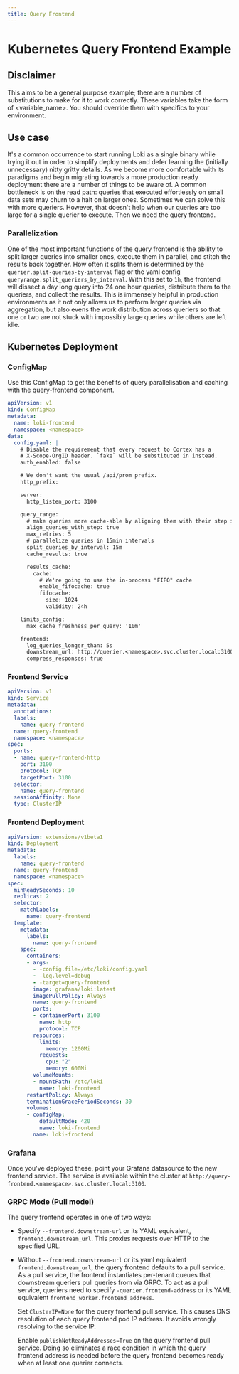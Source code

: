 ```yaml
---
title: Query Frontend
---
```

# Kubernetes Query Frontend Example

## Disclaimer

This aims to be a general purpose example; there are a number of substitutions to make for it to work correctly. These variables take the form of <variable_name>. You should override them with specifics to your environment.

## Use case

It's a common occurrence to start running Loki as a single binary while trying it out in order to simplify deployments and defer learning the (initially unnecessary) nitty gritty details. As we become more comfortable with its paradigms and begin migrating towards a more production ready deployment there are a number of things to be aware of. A common bottleneck is on the read path: queries that executed effortlessly on small data sets may churn to a halt on larger ones. Sometimes we can solve this with more queriers. However, that doesn't help when our queries are too large for a single querier to execute. Then we need the query frontend.

### Parallelization

One of the most important functions of the query frontend is the ability to split larger queries into smaller ones, execute them in parallel, and stitch the results back together. How often it splits them is determined by the `querier.split-queries-by-interval` flag or the yaml config `queryrange.split_queriers_by_interval`. With this set to `1h`, the frontend will dissect a day long query into 24 one hour queries, distribute them to the queriers, and collect the results. This is immensely helpful in production environments as it not only allows us to perform larger queries via aggregation, but also evens the work distribution across queriers so that one or two are not stuck with impossibly large queries while others are left idle.

## Kubernetes Deployment

### ConfigMap

Use this ConfigMap to get the benefits of query parallelisation and caching with the query-frontend component.

```yaml
apiVersion: v1
kind: ConfigMap
metadata:
  name: loki-frontend
  namespace: <namespace>
data:
  config.yaml: |
    # Disable the requirement that every request to Cortex has a
    # X-Scope-OrgID header. `fake` will be substituted in instead.
    auth_enabled: false

    # We don't want the usual /api/prom prefix.
    http_prefix:

    server:
      http_listen_port: 3100

    query_range:
      # make queries more cache-able by aligning them with their step intervals
      align_queries_with_step: true
      max_retries: 5
      # parallelize queries in 15min intervals
      split_queries_by_interval: 15m
      cache_results: true

      results_cache:
        cache:
          # We're going to use the in-process "FIFO" cache
          enable_fifocache: true
          fifocache:
            size: 1024
            validity: 24h

    limits_config:
      max_cache_freshness_per_query: '10m'

    frontend:
      log_queries_longer_than: 5s
      downstream_url: http://querier.<namespace>.svc.cluster.local:3100
      compress_responses: true
```

### Frontend Service
```yaml
apiVersion: v1
kind: Service
metadata:
  annotations:
  labels:
    name: query-frontend
  name: query-frontend
  namespace: <namespace>
spec:
  ports:
  - name: query-frontend-http
    port: 3100
    protocol: TCP
    targetPort: 3100
  selector:
    name: query-frontend
  sessionAffinity: None
  type: ClusterIP
```

### Frontend Deployment

```yaml
apiVersion: extensions/v1beta1
kind: Deployment
metadata:
  labels:
    name: query-frontend
  name: query-frontend
  namespace: <namespace>
spec:
  minReadySeconds: 10
  replicas: 2
  selector:
    matchLabels:
      name: query-frontend
  template:
    metadata:
      labels:
        name: query-frontend
    spec:
      containers:
      - args:
        - -config.file=/etc/loki/config.yaml
        - -log.level=debug
        - -target=query-frontend
        image: grafana/loki:latest
        imagePullPolicy: Always
        name: query-frontend
        ports:
        - containerPort: 3100
          name: http
          protocol: TCP
        resources:
          limits:
            memory: 1200Mi
          requests:
            cpu: "2"
            memory: 600Mi
        volumeMounts:
        - mountPath: /etc/loki
          name: loki-frontend
      restartPolicy: Always
      terminationGracePeriodSeconds: 30
      volumes:
      - configMap:
          defaultMode: 420
          name: loki-frontend
        name: loki-frontend
```

### Grafana

Once you've deployed these, point your Grafana datasource to the new frontend service. The service is available within the cluster at `http://query-frontend.<namespace>.svc.cluster.local:3100`.

### GRPC Mode (Pull model)

The query frontend operates in one of two ways:

- Specify `--frontend.downstream-url` or its YAML equivalent, `frontend.downstream_url`. This proxies requests over HTTP to the specified URL.
-  Without `--frontend.downstream-url` or its yaml equivalent `frontend.downstream_url`, the query frontend defaults to a pull service. As a pull service, the frontend instantiates per-tenant queues that downstream queriers pull queries from via GRPC. To act as a pull service, queriers need to specify `-querier.frontend-address` or its YAML equivalent `frontend_worker.frontend_address`.

    Set `ClusterIP=None` for the query frontend pull service.
    This causes DNS resolution of each query frontend pod IP address.
    It avoids wrongly resolving to the service IP.

    Enable `publishNotReadyAddresses=True` on the query frontend pull service.
    Doing so eliminates a race condition in which the query frontend address
    is needed before the query frontend becomes ready
    when at least one querier connects.
